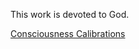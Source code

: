 This work is devoted to God.

[Consciousness Calibrations](https://sanjosolutions.github.io/consciousness-calibrations/)
